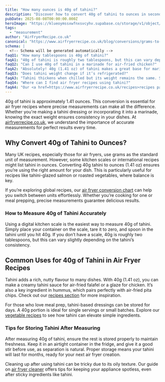 ```yaml
---
title: "How many ounces is 40g of tahini?"
description: "Discover how to convert 40g of tahini to ounces in seconds. Perfect for air fryer recipes and precise cooking measurements."
pubDate: 2025-08-08T00:00:00.000Z
heroImage: "https://klueoymssxwfnxsvcyhv.supabase.co/storage/v1/object/public/Shmucket/40g-tahini-to-ounces.webp"
tags:
  - "measurement"
author: "AirFryerRecipe.co.uk"
canonical: "https://www.airfryerrecipe.co.uk/blog/conversions/grams-to-ounces/40g-tahini-to-ounces"
schema: |
  <!-- Schema will be generated automatically -->
faqQ1: "How many tablespoons is 40g of tahini?"
faqA1: "40g of tahini is roughly two tablespoons, but this can vary depending on the brand and consistency. For accuracy, use a digital scale to measure 40g precisely, especially for air fryer recipes where balance matters."
faqQ2: "Can I use 40g of tahini in a marinade for air-fried chicken?"
faqA2: "Absolutely! 40g (1.41 oz) of tahini makes a great base for marinades. Mix it with lemon juice, garlic, and spices for a flavourful coating. The air fryer will crisp the chicken while keeping it moist inside."
faqQ3: "Does tahini weight change if it’s refrigerated?"
faqA3: "Tahini thickens when chilled but its weight remains the same. Stir it well after refrigeration to restore its creamy texture before measuring 40g for your recipes."
faqQ4: "Where can I find air fryer recipes using tahini?"
faqA4: "Our <a href=https://www.airfryerrecipe.co.uk/recipes>recipes page</a> features multiple dishes using tahini, from dressings to glazes. Try it with roasted vegetables or as a dip for air-fried falafel for a delicious twist."
---
```

<p>40g of tahini is approximately 1.41 ounces. This conversion is essential for air fryer recipes where precise measurements can make all the difference. Whether you're making a tahini dressing or incorporating it into a marinade, knowing the exact weight ensures consistency in your dishes. At <a href=https://www.airfryerrecipe.co.uk>airfryerrecipe.co.uk</a>, we understand the importance of accurate measurements for perfect results every time.</p>  

<h2>Why Convert 40g of Tahini to Ounces?</h2>  
<p>Many UK recipes, especially those for air fryers, use grams as the standard unit of measurement. However, some kitchen scales or international recipes might list tahini in ounces. Converting 40g tahini to ounces (1.41 oz) ensures you’re using the right amount for your dish. This is particularly useful for recipes like tahini-glazed salmon or roasted vegetables, where balance is key.</p>  

<p>If you’re exploring global recipes, our <a href=https://www.airfryerrecipe.co.uk/air-fryer-conversion-chart>air fryer conversion chart</a> can help you switch between units effortlessly. Whether you’re cooking for one or meal prepping, precise measurements guarantee delicious results.</p>  

<h3>How to Measure 40g of Tahini Accurately</h3>  
<p>Using a digital kitchen scale is the easiest way to measure 40g of tahini. Simply place your container on the scale, tare it to zero, and spoon in the tahini until you hit 40g. If you don’t have a scale, 40g is roughly two tablespoons, but this can vary slightly depending on the tahini’s consistency.</p>  

<h2>Common Uses for 40g of Tahini in Air Fryer Recipes</h2>  
<p>Tahini adds a rich, nutty flavour to many dishes. With 40g (1.41 oz), you can make a creamy tahini sauce for air-fried falafel or a glaze for chicken. It’s also a key ingredient in hummus, which pairs perfectly with air-fried pita chips. Check out our <a href=https://www.airfryerrecipe.co.uk/recipes>recipes section</a> for more inspiration.</p>  

<p>For those who love meal prep, tahini-based dressings can be stored for days. A 40g portion is ideal for single servings or small batches. Explore our <a href=https://www.airfryerrecipe.co.uk/recipe-category/vegetables>vegetable recipes</a> to see how tahini can elevate simple ingredients.</p>  

<h3>Tips for Storing Tahini After Measuring</h3>  
<p>After measuring 40g of tahini, ensure the rest is stored properly to maintain freshness. Keep it in an airtight container in the fridge, and give it a good stir before use, as separation is natural. Proper storage means your tahini will last for months, ready for your next air fryer creation.</p>  

<p>Cleaning up after using tahini can be tricky due to its oily texture. Our guide on <a href=https://www.airfryerrecipe.co.uk/air-fryer-cleaner>air fryer cleaner</a> offers tips for keeping your appliance spotless, even after sticky ingredients like tahini.</p>
